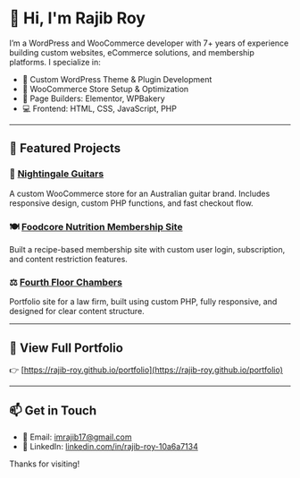 # 👋 Hi, I'm Rajib Roy

I’m a WordPress and WooCommerce developer with 7+ years of experience building custom websites, eCommerce solutions, and membership platforms. I specialize in:

- 🔧 Custom WordPress Theme & Plugin Development  
- 🛒 WooCommerce Store Setup & Optimization  
- 🧩 Page Builders: Elementor, WPBakery  
- 💻 Frontend: HTML, CSS, JavaScript, PHP  

---

## 🚀 Featured Projects

### 🎸 [Nightingale Guitars](https://www.nightingaleguitars.com.au/)  
A custom WooCommerce store for an Australian guitar brand. Includes responsive design, custom PHP functions, and fast checkout flow.

### 🍽 [Foodcore Nutrition Membership Site](https://www.foodcore.org.au/)  
Built a recipe-based membership site with custom user login, subscription, and content restriction features.

### ⚖️ [Fourth Floor Chambers](https://www.fourthfloor.com.au/)  
Portfolio site for a law firm, built using custom PHP, fully responsive, and designed for clear content structure.

---

## 📁 View Full Portfolio

👉 [https://rajib-roy.github.io/portfolio](https://rajib-roy.github.io/portfolio)

---

## 📫 Get in Touch

- 📧 Email: [imrajib17@gmail.com](mailto:imrajib17@gmail.com)  
- 💼 LinkedIn: [linkedin.com/in/rajib-roy-10a6a7134](https://www.linkedin.com/in/rajib-roy-10a6a7134/)  

Thanks for visiting!
